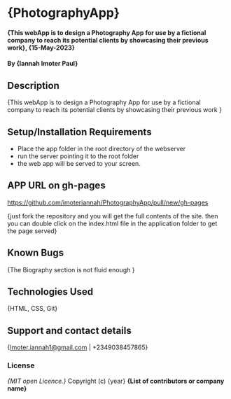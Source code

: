# {PhotographyApp}
#### {This webApp is to design a Photography App for use by a fictional company to reach its potential clients by showcasing their previous work}, {15-May-2023}
#### By **{Iannah Imoter Paul}**
## Description
{This webApp is to design a Photography App for use by a fictional company to reach its potential clients by showcasing their previous work }
## Setup/Installation Requirements
* Place the app folder in the root directory of the webserver
* run the server pointing it to the root folder
* the web app will be served to your screen.

## APP URL on gh-pages

https://github.com/imoteriannah/PhotographyApp/pull/new/gh-pages

{just fork the repository and you will get the full contents of the site. 
then you can double click on the index.html file in the application folder to get the page served}
## Known Bugs
{The Biography section is not fluid enough }
## Technologies Used
{HTML, CSS, Git}
## Support and contact details
{Imoter.iannah1@gmail.com | +2349038457865}
### License
*{MIT open Licence.}*
Copyright (c) {year} **{List of contributors or company name}**